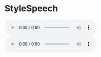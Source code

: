# StyleSpeech

![](https://www.example.com/path/to/your/audio/file.mp3)
![](https://www.example.com/path/to/your/audio/file.mp3)
